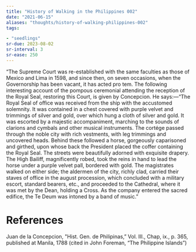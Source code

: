 ```yaml
---
title: "History of Walking in the Philippines 002"
date: "2021-06-15"
aliases: "thoughts/history-of-walking-philippines-002"
tags:

- "seedlings"
sr-due: 2023-08-02
sr-interval: 3
sr-ease: 250
---
```


“The Supreme Court was re-established with the same faculties as those of Mexico and Lima in 1598, and since then, on seven occasions, when the Governorship has been vacant, it has acted pro tem. The following interesting account of the pompous ceremonial attending the reception of the Royal Seal, restoring this Court, is given by Concepcion. He says:—“The Royal Seal of office was received from the ship with the accustomed solemnity. It was contained in a chest covered with purple velvet and trimmings of silver and gold, over which hung a cloth of silver and gold. It was escorted by a majestic accompaniment, marching to the sounds of clarions and cymbals and other musical instruments. The cortége passed through the noble city with rich vestments, with leg trimmings and uncovered heads. Behind these followed a horse, gorgeously caparisoned and girthed, upon whose back the President placed the coffer containing the Royal Seal. The streets were beautifully adorned with exquisite drapery. The High Bailiff, magnificently robed, took the reins in hand to lead the horse under a purple velvet pall, bordered with gold. The magistrates walked on either side; the aldermen of the city, richly clad, carried their staves of office in the august procession, which concluded with a military escort, standard bearers, etc., and proceeded to the Cathedral, where it was met by the Dean, holding a Cross. As the company entered the sacred edifice, the Te Deum was intoned by a band of music.”

# References

Juan de la Concepcion, "Hist. Gen. de Philipinas,” Vol. III., Chap, ix., p. 365, published at Manila, 1788 (cited in John Foreman, “The Philippine Islands”)

